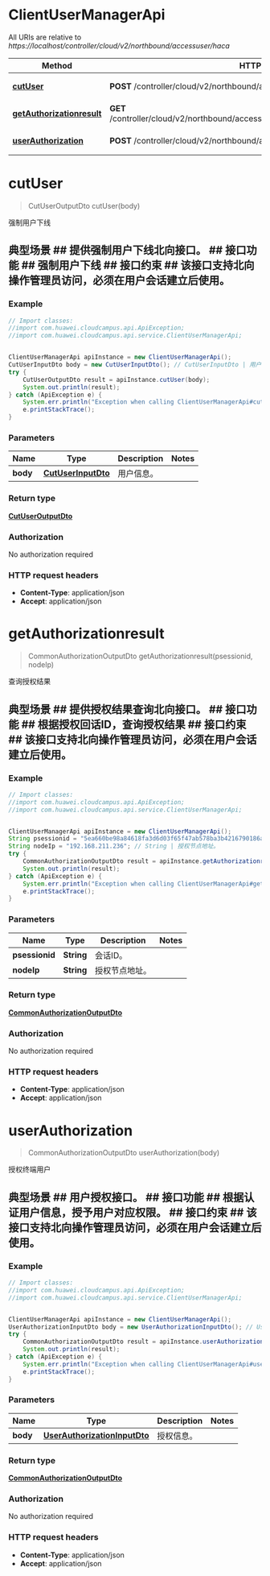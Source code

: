 # ClientUserManagerApi

All URIs are relative to *https://localhost/controller/cloud/v2/northbound/accessuser/haca*

Method | HTTP request | Description
------------- | ------------- | -------------
[**cutUser**](ClientUserManagerApi.md#cutUser) | **POST** /controller/cloud/v2/northbound/accessuser/haca/cutuser | 强制用户下线
[**getAuthorizationresult**](ClientUserManagerApi.md#getAuthorizationresult) | **GET** /controller/cloud/v2/northbound/accessuser/haca/authorizationresult/{psessionid} | 查询授权结果
[**userAuthorization**](ClientUserManagerApi.md#userAuthorization) | **POST** /controller/cloud/v2/northbound/accessuser/haca/authorization | 授权终端用户


<a name="cutUser"></a>
# **cutUser**
> CutUserOutputDto cutUser(body)

强制用户下线

## 典型场景 ##  提供强制用户下线北向接口。 ## 接口功能 ##  强制用户下线 ## 接口约束 ##  该接口支持北向操作管理员访问，必须在用户会话建立后使用。  

### Example
```java
// Import classes:
//import com.huawei.cloudcampus.api.ApiException;
//import com.huawei.cloudcampus.api.service.ClientUserManagerApi;


ClientUserManagerApi apiInstance = new ClientUserManagerApi();
CutUserInputDto body = new CutUserInputDto(); // CutUserInputDto | 用户信息。
try {
    CutUserOutputDto result = apiInstance.cutUser(body);
    System.out.println(result);
} catch (ApiException e) {
    System.err.println("Exception when calling ClientUserManagerApi#cutUser");
    e.printStackTrace();
}
```

### Parameters

Name | Type | Description  | Notes
------------- | ------------- | ------------- | -------------
 **body** | [**CutUserInputDto**](CutUserInputDto.md)| 用户信息。 |

### Return type

[**CutUserOutputDto**](CutUserOutputDto.md)

### Authorization

No authorization required

### HTTP request headers

 - **Content-Type**: application/json
 - **Accept**: application/json

<a name="getAuthorizationresult"></a>
# **getAuthorizationresult**
> CommonAuthorizationOutputDto getAuthorizationresult(psessionid, nodeIp)

查询授权结果

## 典型场景 ##  提供授权结果查询北向接口。 ## 接口功能 ##  根据授权回话ID，查询授权结果 ## 接口约束 ##  该接口支持北向操作管理员访问，必须在用户会话建立后使用。  

### Example
```java
// Import classes:
//import com.huawei.cloudcampus.api.ApiException;
//import com.huawei.cloudcampus.api.service.ClientUserManagerApi;


ClientUserManagerApi apiInstance = new ClientUserManagerApi();
String psessionid = "5ea660be98a84618fa3d6d03f65f47ab578ba3b4216790186a932f9e8c8c880d"; // String | 会话ID。
String nodeIp = "192.168.211.236"; // String | 授权节点地址。
try {
    CommonAuthorizationOutputDto result = apiInstance.getAuthorizationresult(psessionid, nodeIp);
    System.out.println(result);
} catch (ApiException e) {
    System.err.println("Exception when calling ClientUserManagerApi#getAuthorizationresult");
    e.printStackTrace();
}
```

### Parameters

Name | Type | Description  | Notes
------------- | ------------- | ------------- | -------------
 **psessionid** | **String**| 会话ID。 |
 **nodeIp** | **String**| 授权节点地址。 |

### Return type

[**CommonAuthorizationOutputDto**](CommonAuthorizationOutputDto.md)

### Authorization

No authorization required

### HTTP request headers

 - **Content-Type**: application/json
 - **Accept**: application/json

<a name="userAuthorization"></a>
# **userAuthorization**
> CommonAuthorizationOutputDto userAuthorization(body)

授权终端用户

## 典型场景 ##  用户授权接口。 ## 接口功能 ##  根据认证用户信息，授予用户对应权限。 ## 接口约束 ##  该接口支持北向操作管理员访问，必须在用户会话建立后使用。  

### Example
```java
// Import classes:
//import com.huawei.cloudcampus.api.ApiException;
//import com.huawei.cloudcampus.api.service.ClientUserManagerApi;


ClientUserManagerApi apiInstance = new ClientUserManagerApi();
UserAuthorizationInputDto body = new UserAuthorizationInputDto(); // UserAuthorizationInputDto | 授权信息。
try {
    CommonAuthorizationOutputDto result = apiInstance.userAuthorization(body);
    System.out.println(result);
} catch (ApiException e) {
    System.err.println("Exception when calling ClientUserManagerApi#userAuthorization");
    e.printStackTrace();
}
```

### Parameters

Name | Type | Description  | Notes
------------- | ------------- | ------------- | -------------
 **body** | [**UserAuthorizationInputDto**](UserAuthorizationInputDto.md)| 授权信息。 |

### Return type

[**CommonAuthorizationOutputDto**](CommonAuthorizationOutputDto.md)

### Authorization

No authorization required

### HTTP request headers

 - **Content-Type**: application/json
 - **Accept**: application/json

